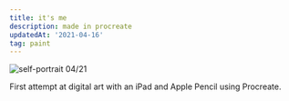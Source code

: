 ```yaml
---
title: it's me
description: made in procreate
updatedAt: '2021-04-16'
tag: paint
---
```


![self-portrait 04/21](/public/me.png)

First attempt at digital art with an iPad and Apple Pencil using Procreate.

